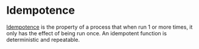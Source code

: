 # Idempotence

[Idempotence](https://en.wikipedia.org/wiki/Idempotence) is the property of a process that when run 1 or more times, it only has the effect of being run once. An idempotent function is deterministic and repeatable.
